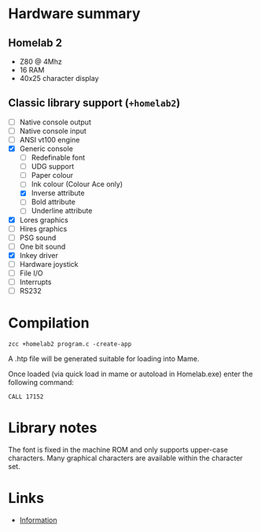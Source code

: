 # Hardware summary

## Homelab 2

* Z80 @ 4Mhz
* 16 RAM
* 40x25 character display

## Classic library support (`+homelab2`)

* [ ] Native console output
* [ ] Native console input
* [ ] ANSI vt100 engine
* [x] Generic console
    * [ ] Redefinable font 
    * [ ] UDG support
    * [ ] Paper colour
    * [ ] Ink colour (Colour Ace only)
    * [x] Inverse attribute
    * [ ] Bold attribute
    * [ ] Underline attribute
* [x] Lores graphics
* [ ] Hires graphics
* [ ] PSG sound
* [ ] One bit sound
* [x] Inkey driver
* [ ] Hardware joystick
* [ ] File I/O
* [ ] Interrupts
* [ ] RS232

# Compilation

    zcc +homelab2 program.c -create-app

A .htp file will be generated suitable for loading into Mame.

Once loaded (via quick load in mame or autoload in Homelab.exe) enter the following command:

    CALL 17152

# Library notes

The font is fixed in the machine ROM and only supports upper-case characters. Many graphical
characters are available within the character set.


# Links

* [Information](http://homelab.8bit.hu/)
